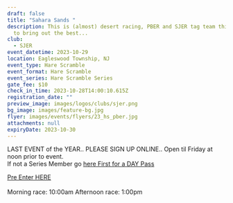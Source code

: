 ```yaml
---
draft: false
title: "Sahara Sands "
description: This is (almost) desert racing, PBER and SJER tag team this event
  to bring out the best...
club:
  - SJER
event_datetime: 2023-10-29
location: Eagleswood Township, NJ
event_type: Hare Scramble
event_format: Hare Scramble
event_series: Hare Scramble Series
gate_fee: $10
check_in_time: 2023-10-28T14:00:10.615Z
registration_date: ""
preview_image: images/logos/clubs/sjer.png
bg_image: images/feature-bg.jpg
flyer: images/events/flyers/23_hs_pber.jpg
attachments: null
expiryDate: 2023-10-30
---
```

LAST EVENT of the YEAR.. PLEASE SIGN UP ONLINE..  Open til Friday at noon prior to event.\
If not a Series Member go [here First for a DAY Pass ](https://www.moto-tally.com/ECEA/ECEA/SeriesRegistration.aspx)

[Pre Enter HERE  ](https://www.moto-tally.com/ECEA/ECEA/PreEntry.aspx)\
\
Morning race: 10:00am
Afternoon race: 1:00pm
